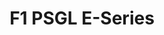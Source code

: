 ---
layout: seasons_archive
slug: eseries
title: F1 PSGL E-Series
description: F1 PSGL E-Series
permalink: '/:categories/:title'
category: f1
menu_title: F1 PSGL E-Series Standings
menu_icon: /assets/site-img/f1-48x48.png
menu_hide: true
tiers:
    - { name: 'Season 1', no_drivers: true, file_format: 'jpg' }
    - { name: 'Season 2', no_drivers: true }
    - { name: 'Season 3', no_drivers: true }
---